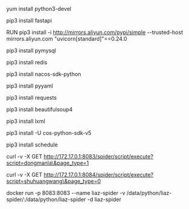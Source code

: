yum install python3-devel

pip3 install fastapi

RUN pip3 install -i http://mirrors.aliyun.com/pypi/simple --trusted-host mirrors.aliyun.com  "uvicorn[standard]"==0.24.0

pip3 install pymysql

pip3 install redis

pip3 install nacos-sdk-python

pip3 install pyyaml

pip3 install requests

pip3 install beautifulsoup4

pip3 install lxml

pip3 install -U cos-python-sdk-v5

pip3 install schedule

curl -v -X GET http://172.17.0.1:8083/spider/script/execute?script=dongmanla\&page_type=1

curl -v -X GET http://172.17.0.1:8084/spider/script/execute?script=shuhuangwang\&page_type=0

docker run -p 8083:8083 --name liaz-spider -v /data/python/liaz-spider/:/data/python/liaz-spider -d liaz-spider
